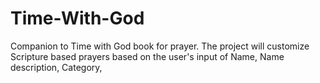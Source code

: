 # Time-With-God
Companion to Time with God book for prayer.  The project will customize Scripture based prayers based on the user's input of Name, Name description, Category, 
